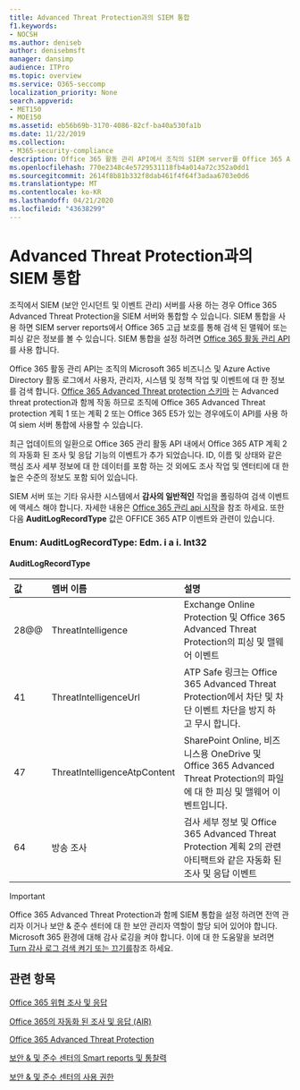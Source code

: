 ```yaml
---
title: Advanced Threat Protection과의 SIEM 통합
f1.keywords:
- NOCSH
ms.author: deniseb
author: denisebmsft
manager: dansimp
audience: ITPro
ms.topic: overview
ms.service: O365-seccomp
localization_priority: None
search.appverid:
- MET150
- MOE150
ms.assetid: eb56b69b-3170-4086-82cf-ba40a530fa1b
ms.date: 11/22/2019
ms.collection:
- M365-security-compliance
description: Office 365 활동 관리 API에서 조직의 SIEM server를 Office 365 Advanced Threat Protection 및 관련 위협 이벤트와 통합 합니다.
ms.openlocfilehash: 770e2348c4e5729531118fb4a014a72c352a0dd1
ms.sourcegitcommit: 2614f8b81b332f8dab461f4f64f3adaa6703e0d6
ms.translationtype: MT
ms.contentlocale: ko-KR
ms.lasthandoff: 04/21/2020
ms.locfileid: "43638299"
---
```

# <a name="siem-integration-with-advanced-threat-protection"></a>Advanced Threat Protection과의 SIEM 통합

조직에서 SIEM (보안 인시던트 및 이벤트 관리) 서버를 사용 하는 경우 Office 365 Advanced Threat Protection을 SIEM 서버와 통합할 수 있습니다. SIEM 통합을 사용 하면 SIEM server reports에서 Office 365 고급 보호를 통해 검색 된 맬웨어 또는 피싱 같은 정보를 볼 수 있습니다. SIEM 통합을 설정 하려면 [Office 365 활동 관리 API](https://docs.microsoft.com/office/office-365-management-api/office-365-management-activity-api-reference)를 사용 합니다. 

Office 365 활동 관리 API는 조직의 Microsoft 365 비즈니스 및 Azure Active Directory 활동 로그에서 사용자, 관리자, 시스템 및 정책 작업 및 이벤트에 대 한 정보를 검색 합니다. [Office 365 Advanced Threat protection 스키마](https://docs.microsoft.com/office/office-365-management-api/office-365-management-activity-api-schema#office-365-advanced-threat-protection-and-threat-investigation-and-response-schema) 는 Advanced threat protection과 함께 작동 하므로 조직에 Office 365 Advanced Threat protection 계획 1 또는 계획 2 또는 Office 365 E5가 있는 경우에도이 API를 사용 하 여 siem 서버 통합에 사용할 수 있습니다. 

최근 업데이트의 일환으로 Office 365 관리 활동 API 내에서 Office 365 ATP 계획 2의 자동화 된 조사 및 응답 기능의 이벤트가 추가 되었습니다. ID, 이름 및 상태와 같은 핵심 조사 세부 정보에 대 한 데이터를 포함 하는 것 외에도 조사 작업 및 엔터티에 대 한 높은 수준의 정보도 포함 되어 있습니다.   

SIEM 서버 또는 기타 유사한 시스템에서 **감사의 일반적인** 작업을 폴링하여 검색 이벤트에 액세스 해야 합니다. 자세한 내용은 [Office 365 관리 api 시작](https://docs.microsoft.com/office/office-365-management-api/get-started-with-office-365-management-apis)을 참조 하세요. 또한 다음 **AuditLogRecordType** 값은 OFFICE 365 ATP 이벤트와 관련이 있습니다.

### <a name="enum-auditlogrecordtype---type-edmint32"></a>Enum: AuditLogRecordType: Edm. i a i. Int32

#### <a name="auditlogrecordtype"></a>AuditLogRecordType

|값|멤버 이름|설명|
|:-----|:-----|:-----|
|28@@|ThreatIntelligence|Exchange Online Protection 및 Office 365 Advanced Threat Protection의 피싱 및 맬웨어 이벤트|
|41|ThreatIntelligenceUrl|ATP Safe 링크는 Office 365 Advanced Threat Protection에서 차단 및 차단 이벤트 차단을 방지 하 고 무시 합니다.|
|47|ThreatIntelligenceAtpContent|SharePoint Online, 비즈니스용 OneDrive 및 Office 365 Advanced Threat Protection의 파일에 대 한 피싱 및 맬웨어 이벤트입니다.|
|64|방송 조사|검사 세부 정보 및 Office 365 Advanced Threat Protection 계획 2의 관련 아티팩트와 같은 자동화 된 조사 및 응답 이벤트|


> [!IMPORTANT]
> Office 365 Advanced Threat Protection과 함께 SIEM 통합을 설정 하려면 전역 관리자 이거나 보안 & 준수 센터에 대 한 보안 관리자 역할이 할당 되어 있어야 합니다.<br/>Microsoft 365 환경에 대해 감사 로깅을 켜야 합니다. 이에 대 한 도움말을 보려면 [Turn 감사 로그 검색 켜기 또는 끄기를](../../compliance/turn-audit-log-search-on-or-off.md)참조 하세요.

## <a name="related-topics"></a>관련 항목

[Office 365 위협 조사 및 응답](office-365-ti.md)

[Office 365의 자동화 된 조사 및 응답 (AIR)](automated-investigation-response-office.md)

[Office 365 Advanced Threat Protection](office-365-atp.md)

[보안 &amp; 및 준수 센터의 Smart reports 및 통찰력](reports-and-insights-in-security-and-compliance.md)
  
[보안 &amp; 및 준수 센터의 사용 권한](permissions-in-the-security-and-compliance-center.md)
  
